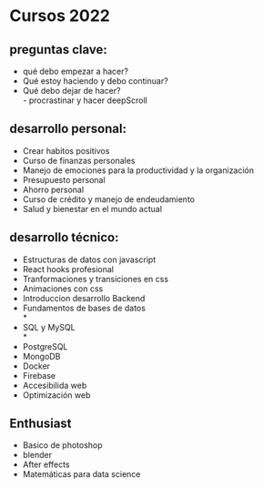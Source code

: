 <h1>Cursos 2022</h1>
<h2>preguntas clave:</h2>
<ul>
  <li>qué debo empezar a hacer?</li>
  <li>Qué estoy haciendo y debo continuar?</li>
  <li>Qué debo dejar de hacer?</li>
  - procrastinar y hacer deepScroll
</ul>

<h2>desarrollo personal:</h2>
<ul>
  <li>Crear habitos positivos </li>
  <li>Curso de finanzas personales</li>
  <li>Manejo de emociones para la productividad y la organización</li>
  <li>Presupuesto personal</li>
  <li>Ahorro personal</li>
  <li>Curso de crédito y manejo de endeudamiento</li>
  <li>Salud y bienestar en el mundo actual</li>
</ul>

<h2>desarrollo técnico:</h2>
<ul>
  <li>Estructuras de datos con javascript</li>
  <li>React hooks profesional</li>
  <li>Tranformaciones y transiciones en css</li>
  <li>Animaciones con css</li>
  <li>Introduccion desarrollo Backend</li>
  <li>Fundamentos de bases de datos</li> *
  <li>SQL y MySQL</li> *
  <li>PostgreSQL</li>
  <li>MongoDB</li>
  <li>Docker</li>
  <li>Firebase</li>
  <li>Accesibilida web</li>
  <li>Optimización web</li>
</ul>

<h2>Enthusiast</h2>
<ul>
  <li>Basico de photoshop</li>
  <li>blender</li>
  <li>After effects</li>
  <li>Matemáticas para data science</li>
</ul>
